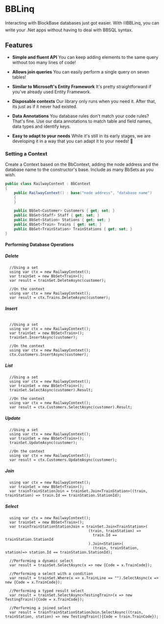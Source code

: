 # BBLinq
Interacting with BlockBase databases just got easier. With ⛓BBLinq, you can write your .Net apps without having to deal with BBSQL syntax.

## Features

* **Simple and fluent API**
   You can keep adding elements to the same query without too many lines of code!
   &nbsp;

* **Allows join queries**
   You can easily perform a single query on seven tables!
   &nbsp;

* **Similar to Microsoft's Entity Framework**
  It's pretty straightforward if you've already used Entity Framework.
  &nbsp;

* **Disposable contexts**
    Our library only runs when you need it. After that, its just as if it never had existed.
      &nbsp;

* **Data Annotations**
  You database rules don't match your code rules? That's fine. Use our data annotations to match table and field names, data types and identify keys.
  &nbsp;

* **Easy to adapt to your needs**
  While it's still in its early stages, we are developing it in a way that you can adapt it to your needs! 💪

### Setting a Context

Create a Context based on the BbContext, adding the node address and the database name to the constructor's base. Include as many BbSets as you wish.

  ```csharp
  public class RailwayContext : BbContext
  {
      public RailwayContext() : base("node address", "database name")
      {
      }

      public BbSet<Customer> Customers { get; set; }
      public BbSet<Staff> Staff { get; set; }
      public BbSet<Station> Stations { get; set; }
      public BbSet<Train> Trains { get; set; }
      public BbSet<TrainStation> TrainStations { get; set; }
  } 
  ```


#### Performing Database Operations

##### Delete
```CSharp
  //Using a set
  using var ctx = new RailwayContext();
  var trainSet = new BbSet<Train>();
  var result = trainSet.DeleteAsync(customer);

  //On the context
  using var ctx = new RailwayContext();
  var result = ctx.Trains.DeleteAsync(customer);
```

##### Insert
```CSharp

  //Using a set
  using var ctx = new RailwayContext();
  var trainSet = new BbSet<Train>();
  trainSet.InsertAsync(customer);

  //On the context
  using var ctx = new RailwayContext();
  ctx.Customers.InsertAsync(customer);
```

##### List
```CSharp
  //Using a set
  using var ctx = new RailwayContext();
  var trainSet = new BbSet<Train>();
  trainSet.SelectAsync(customer).Result;

  //On the context
  using var ctx = new RailwayContext();
  var result = ctx.Customers.SelectAsync(customer).Result;
```

##### Update
```CSharp
  //Using a set
  using var ctx = new RailwayContext();
  var trainSet = new BbSet<Train>();
  trainSet.UpdateAsync(customer);

  //On the context
  using var ctx = new RailwayContext();
  var result = ctx.Customers.UpdateAsync(customer);
```

##### Join
```CSharp
  using var ctx = new RailwayContext();
  var trainSet = new BbSet<Train>();
  var trainTrainStationJoin = trainSet.Join<TrainStation>((train, trainStation) => train.Id == trainStation.StationId);
```

##### Select
```CSharp
  using var ctx = new RailwayContext();
  var trainSet = new BbSet<Train>();
  var trainTrainStationStationJoin = trainSet.Join<TrainStation>(
                                      (train, trainStation) => 
                                        train.Id == trainStation.StationId
                                      ).Join<Station>(
                                        (train, trainStation, station)=> station.Id == trainStation.StationId);
  
  //Performing a dynamic select
  var result = trainSet.SelectAsync(x => new {Code = x.TrainCode});

  //Performing a select with a condition
  var result = trainSet.Where(x => x.TrainLine == "").SelectAsync(x => new {Code = x.TrainCode});

  //Performing a typed result select
  var result = trainSet.SelectAsync<TestingTrain>(x => new TestingTrain(){Code = x.TrainCode});

  //Performing a joined select
  var result = trainTrainStationStationJoin.SelectAsync((train, trainStation, station) => new TestingTrain(){Code = train.TrainCode});

```